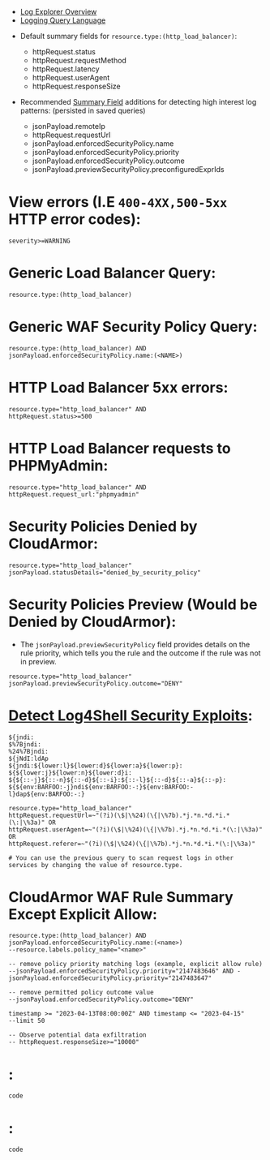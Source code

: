 - [Log Explorer Overview](https://cloud.google.com/logging/docs/view/logs-explorer-interface)
- [Logging Query Language](https://cloud.google.com/logging/docs/view/logging-query-language)

* Default summary fields for `resource.type:(http_load_balancer)`:
  - httpRequest.status
  - httpRequest.requestMethod
  - httpRequest.latency
  - httpRequest.userAgent
  - httpRequest.responseSize

* Recommended [Summary Field](https://cloud.google.com/logging/docs/view/logs-explorer-interface#add_summary_fields) additions for detecting high interest log patterns: (persisted in saved queries)
  - jsonPayload.remoteIp
  - httpRequest.requestUrl
  - jsonPayload.enforcedSecurityPolicy.name
  - jsonPayload.enforcedSecurityPolicy.priority
  - jsonPayload.enforcedSecurityPolicy.outcome
  - jsonPayload.previewSecurityPolicy.preconfiguredExprIds

# View errors (I.E `400-4XX,500-5xx` HTTP error codes):

```
severity>=WARNING
```

# Generic Load Balancer Query:

```
resource.type:(http_load_balancer)
```

# Generic WAF Security Policy Query:

```
resource.type:(http_load_balancer) AND jsonPayload.enforcedSecurityPolicy.name:(<NAME>)
```

# HTTP Load Balancer 5xx errors:

```
resource.type="http_load_balancer" AND
httpRequest.status>=500
```

# HTTP Load Balancer requests to PHPMyAdmin:

```
resource.type="http_load_balancer" AND
httpRequest.request_url:"phpmyadmin"
```

# Security Policies Denied by CloudArmor:

```
resource.type="http_load_balancer"
jsonPayload.statusDetails="denied_by_security_policy"
```

# Security Policies Preview (Would be Denied by CloudArmor):

* The `jsonPayload.previewSecurityPolicy` field provides details on the rule priority, which tells you the rule and the outcome if the rule was not in preview.

```
resource.type="http_load_balancer"
jsonPayload.previewSecurityPolicy.outcome="DENY"
```

# [Detect Log4Shell Security Exploits](https://cloud.google.com/logging/docs/log4j2-vulnerability):

```
${jndi:
$%7Bjndi:
%24%7Bjndi:
${jNdI:ldAp
${jndi:${lower:l}${lower:d}${lower:a}${lower:p}:
${${lower:j}${lower:n}${lower:d}i:
${${::-j}${::-n}${::-d}${::-i}:${::-l}${::-d}${::-a}${::-p}:
${${env:BARFOO:-j}ndi${env:BARFOO:-:}${env:BARFOO:-l}dap${env:BARFOO:-:}
```

```
resource.type="http_load_balancer"
httpRequest.requestUrl=~"(?i)(\$|\%24)(\{|\%7b).*j.*n.*d.*i.*(\:|\%3a)" OR
httpRequest.userAgent=~"(?i)(\$|\%24)(\{|\%7b).*j.*n.*d.*i.*(\:|\%3a)" OR
httpRequest.referer=~"(?i)(\$|\%24)(\{|\%7b).*j.*n.*d.*i.*(\:|\%3a)"

# You can use the previous query to scan request logs in other services by changing the value of resource.type.
```

# CloudArmor WAF Rule Summary Except Explicit Allow:

```
resource.type:(http_load_balancer) AND jsonPayload.enforcedSecurityPolicy.name:(<name>)
--resource.labels.policy_name="<name>"

-- remove policy priority matching logs (example, explicit allow rule)
--jsonPayload.enforcedSecurityPolicy.priority="2147483646" AND -jsonPayload.enforcedSecurityPolicy.priority="2147483647"

-- remove permitted policy outcome value
--jsonPayload.enforcedSecurityPolicy.outcome="DENY"

timestamp >= "2023-04-13T08:00:00Z" AND timestamp <= "2023-04-15"
--limit 50

-- Observe potential data exfiltration
-- httpRequest.responseSize>="10000"
```

# :

```
code
```

# :

```
code
```
